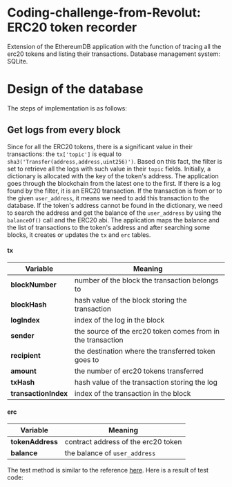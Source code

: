 # Coding-challenge-from-Revolut: ERC20 token recorder
Extension of the EthereumDB application with the function of tracing all the erc20 tokens and listing their transactions. Database management system: SQLite.

# Design of the database
The steps of implementation is as follows:
## Get logs from every block
Since for all the ERC20 tokens, there is a significant value in their transactions: the `tx['topic']` is equal to `sha3('Transfer(address,address,uint256)')`. Based on this fact, the filter is set to retrieve all the logs with such value in their `topic` fields. Initially, a dictionary is allocated with the key of the token's address. The application goes through the blockchain from the latest one to the first. If there is a log found by the filter, it is an ERC20 transaction. If the transaction is from or to the given `user_address`, it means we need to add this transaction to the database. If the token's address cannot be found in the dictionary, we need to search the address and get the balance of the `user_address` by using the `balanceOf()` call and the ERC20 abi. The application maps the balance and the list of transactions to the token's address and after searching some blocks, it creates or updates the `tx` and `erc` tables.

#### tx
Variable | Meaning
--- | --- 
**blockNumber** | number of the block the transaction belongs to
**blockHash**| hash value of the block storing the transaction
**logIndex** | index of the log in the block
**sender** | the source of the erc20 token comes from in the transaction
**recipient** | the destination where the transferred token goes to
**amount** | the number of erc20 tokens transferred
**txHash** | hash value of the transaction storing the log
**transactionIndex** | index of the transaction in the block

#### erc
Variable | Meaning
--- | --- 
**tokenAddress** | contract address of the erc20 token
**balance**| the balance of `user_address`

The test method is similar to the reference [here](https://github.com/validitylabs/EthereumDB/blob/master).
Here is a result of test code:
